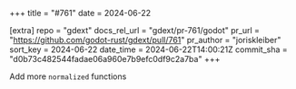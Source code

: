 +++
title = "#761"
date = 2024-06-22

[extra]
repo = "gdext"
docs_rel_url = "gdext/pr-761/godot"
pr_url = "https://github.com/godot-rust/gdext/pull/761"
pr_author = "joriskleiber"
sort_key = 2024-06-22
date_time = 2024-06-22T14:00:21Z
commit_sha = "d0b73c482544fadae06a960e7b9efc0df9c2a7ba"
+++

Add more `normalized` functions
